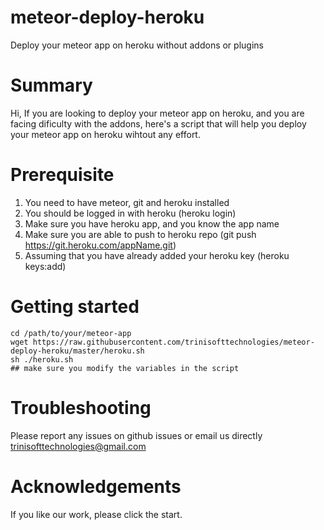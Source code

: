 # meteor-deploy-heroku
Deploy your meteor app on heroku without addons or plugins

# Summary

Hi, If you are looking to deploy your meteor app on heroku, and you are facing dificulty with the addons, here's a script that will help you deploy your meteor app on heroku wihtout any effort.

# Prerequisite

1. You need to have meteor, git and heroku installed
2. You should be logged in with heroku (heroku login)
3. Make sure you have heroku app, and you know the app name
4. Make sure you are able to push to heroku repo (git push https://git.heroku.com/appName.git)
5. Assuming that you have already added your heroku key (heroku keys:add)

# Getting started

```
cd /path/to/your/meteor-app
wget https://raw.githubusercontent.com/trinisofttechnologies/meteor-deploy-heroku/master/heroku.sh
sh ./heroku.sh
## make sure you modify the variables in the script
```

# Troubleshooting
Please report any issues on github issues or email us directly trinisofttechnologies@gmail.com

# Acknowledgements
If you like our work, please click the start.